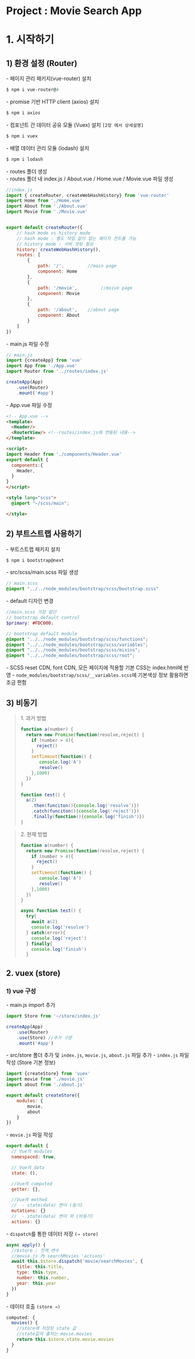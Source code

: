 # Project : Movie Search App
# 1. 시작하기
## 1) 환경 설정 (Router)
\- 페이지 관리 패키지(vue-router) 설치
```c
$ npm i vue-router@4
```
\- promise 기반 HTTP client (axios) 설치
```c
$ npm i axios
```
\- 컴포넌트 간 데이터 공유 모듈 (Vuex) 설치  `[2장 에서 상세설명]`
```c
$ npm i vuex
```
\- 배열 데이터 관리 모듈 (lodash) 설치
```c
$ npm i lodash
```
\- routes 폴더 생성 <br>
\- routes 폴더 내 index.js / About.vue / Home.vue / Movie.vue 파일 생성
```js
//index.js
import { createRouter, createWebHashHistory} from 'vue-router'
import Home from './Home.vue'
import About from './About.vue'
import Movie from './Movie.vue'


export default createRouter({
    // hash mode vs history mode
    // hash mode : 별도 작업 없이 없는 페이지 컨트롤 가능
    // history mode : 서버 셋팅 필요
    history: createWebHashHistory(),
    routes: [
        {
            path: '/',         //main page
            component: Home
        },
        {
            path: '/movie',         //moive page
            component: Movie
        },
        {
            path: '/about',    //about page
            component: About
        }
    ]
})
```
\- main.js 파일 수정
```js
// main.js
import {createApp} from 'vue'
import App from './App.vue'
import Router from '../routes/index.js'

createApp(App)
    .use(Router)
    .mount('#app')
```
\- App.vue 파일 수정
```html
<!-- App.vue -->
<template>
  <Header/>
  <RouterView/> <!--routes/index.js에 연동된 내용-->
</template>

<script>
import Header from './components/Header.vue'
export default {
  components:{
    Header,
  }
}
</script>

<style lang="scss">
  @import "~/scss/main";

</style>
```

## 2) 부트스트랩 사용하기
\- 부트스트랩 패키지 설치
```c
$ npm i bootstrap@next
```
\- src/scss/main.scss 파일 생성
```scss
// main.scss
@import "../../node_modules/bootstrap/scss/bootstrap.scss"
```
\- default 디자인 변경
```scss
//main.scss 가장 앞단
// bootstrap default control
$primary: #FDC000;

// bootstrap default module
@import "../../node_modules/bootstrap/scss/functions";
@import "../../node_modules/bootstrap/scss/variables";
@import "../../node_modules/bootstrap/scss/mixins";
@import "../../node_modules/bootstrap/scss/root";
```
\- SCSS reset CDN, font CDN, 모든 페이지에 적용할 기본 CSS는 index.html에 반영
\- `node_modules/bootstrap/scss/__variables.scss`에 기본색상 정보 활용하면 조금 편함

## 3) 비동기
> 1\. 과거 방법
> ```js
> function a(number) {
>   return new Promise(function(resolve,reject) {
>     if (number > 4){
>       reject()
>     }
>     setTimeout(function() { 
>        console.log('A')
>        resolve()
>     },1000)
>   })
> }
>
> function test() {
>   a(2)
>     .then(funciton(){console.log('resolve')})
>     .catch(funciton(){console.log('reject')})
>     .finally(function(){console.log('finish')})
> }
> ```

> 2\. 현재 방법
> ```js
> function a(number) {
>   return new Promise(function(resolve,reject) {
>     if (number > 4){
>       reject()
>     }
>     setTimeout(function() { 
>        console.log('A')
>        resolve()
>     },1000)
>   })
> }
>
> async function test() {
>   try{
>     await a(2)
>     console.log('resolve')
>   } catch(error){
>     console.log('reject')
>   } finally{
>     console.log('finish')
>   }
>

## 2. vuex (store)
### 1) vue 구성
\- main.js import 추가
```js
import Store from '~/store/index.js'

createApp(App)
    .use(Router)
    .use(Store) //추가 구문
    .mount('#app')
```
\- src/store 폴더 추가 및 `index.js`, `movie.js`, `about.js` 파일 추가
\- `index.js` 파일 작성 (Store 기본 정보)
```js
import {createStore} from 'vuex'
import movie from './movie.js'
import about from './about.js'

export default createStore({
    modules: {
        movie,
        about
    }
})
```
\- `movie.js` 파일 작성
```js
export default {
  // Vue의 modules
  namespaced: true,

  // Vue의 data
  state: (),

  //Vue의 computed
  getter: {},	

  //Vue의 method
  //  - state(data) 변이 (동기)
  mutations: {}
  //  - state(data) 변이 외 (비동기)
  actions: {}
```
\- `dispatch`를 통한 데이터 저장 `(→ store)`
```js
async apply() {
  //$store : 전역 변수
  //movie.js 內 searchMovies 'actions' 
  await this.$store.dispatch('movie/searchMovies', {
    title: this.title,
    type: this.type,
    number: this.number,
    year: this.year
  })
}
```
\- 데이터 호출 `(store →)`
```js
computed: {
  movies() {
    //store에 저장된 state 값
    //state값의 출처는 movie.movies
    return this.$store.state.movie.movies
  }
}
```